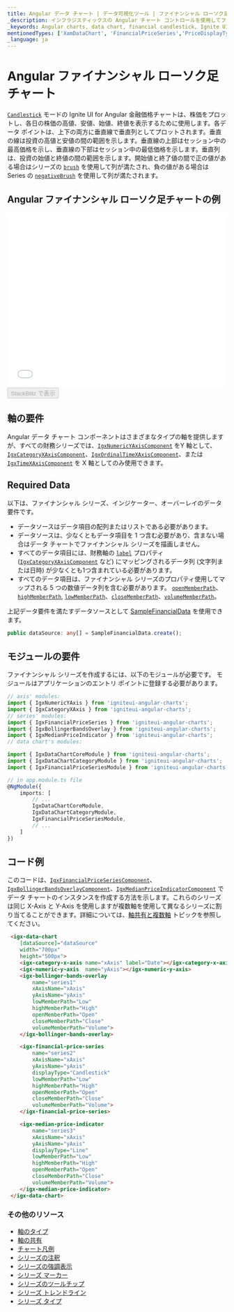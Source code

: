 ```yaml
---
title: Angular データ チャート | データ可視化ツール | ファイナンシャル ローソク足 | インフラジスティックス
_description: インフラジスティックスの Angular チャート コントロールを使用してファイナンシャルローソク足チャートを作成します。Ignite UI for Angular グラフ タイプについて説明します。
_keywords: Angular charts, data chart, financial candlestick, Ignite UI for Angular, Infragistics, Angular チャート, データ チャート, ファイナンシャル ローソク足, インフラジスティックス
mentionedTypes: ['XamDataChart', 'FinancialPriceSeries','PriceDisplayType','CategoryXAxis']
_language: ja
---
```


# Angular ファイナンシャル ローソク足チャート

[`Candlestick`]({environment:dvApiBaseUrl}/products/ignite-ui-angular/api/docs/typescript/latest/enums/pricedisplaytype.html#candlestick) モードの Ignite UI for Angular 金融価格チャートは、株価をプロットし、各日の株価の高値、安値、始値、終値を表示するために使用します。各データ ポイントは、上下の両方に垂直線で垂直列としてプロットされます。垂直の線は投資の高値と安値の間の範囲を示します。垂直線の上部はセッション中の最高価格を示し、垂直線の下部はセッション中の最低価格を示します。垂直列は、投資の始値と終値の間の範囲を示します。開始値と終了値の間で正の値がある場合はシリーズの [`brush`]({environment:dvApiBaseUrl}/products/ignite-ui-angular/api/docs/typescript/latest/classes/igxseriescomponent.html#brush) を使用して列が満たされ、負の値がある場合は Series の [`negativeBrush`]({environment:dvApiBaseUrl}/products/ignite-ui-angular/api/docs/typescript/latest/classes/igxfinancialseriescomponent.html#negativebrush) を使用して列が満たされます。

## Angular ファイナンシャル ローソク足チャートの例

<div class="sample-container loading" style="height: 400px">
    <iframe id="data-chart-type-financial-candlestick-series-iframe" src='{environment:dvDemosBaseUrl}/charts/data-chart-type-financial-candlestick-series' width="100%" height="100%" seamless frameBorder="0" onload="onXPlatSampleIframeContentLoaded(this);" alt="Angular ファイナンシャル ローソク足チャートの例"></iframe>
</div>
<div>
    <button data-localize="stackblitz" disabled class="stackblitz-btn" data-iframe-id="data-chart-type-financial-candlestick-series-iframe" data-demos-base-url="{environment:dvDemosBaseUrl}">StackBlitz で表示
    </button>


</div>

<div class="divider--half"></div>

## 軸の要件

Angular データ チャート コンポーネントはさまざまなタイプの軸を提供しますが、すべての財務シリーズでは、[`IgxNumericYAxisComponent`]({environment:dvApiBaseUrl}/products/ignite-ui-angular/api/docs/typescript/latest/classes/igxnumericyaxiscomponent.html) をY 軸として、[`IgxCategoryXAxisComponent`]({environment:dvApiBaseUrl}/products/ignite-ui-angular/api/docs/typescript/latest/classes/igxcategoryxaxiscomponent.html)、[`IgxOrdinalTimeXAxisComponent`]({environment:dvApiBaseUrl}/products/ignite-ui-angular/api/docs/typescript/latest/classes/igxordinaltimexaxiscomponent.html)、または [`IgxTimeXAxisComponent`]({environment:dvApiBaseUrl}/products/ignite-ui-angular/api/docs/typescript/latest/classes/igxtimexaxiscomponent.html) を X 軸としてのみ使用できます。

## Required Data

以下は、ファイナンシャル シリーズ、インジケーター、オーバーレイのデータ要件です。

-   データソースはデータ項目の配列またはリストである必要があります。
-   データソースは、少なくともデータ項目を 1 つ含む必要があり、含まない場合はデータ チャートでファイナンシャル シリーズを描画しません。
-   すべてのデータ項目には、財務軸の [`label`]({environment:dvApiBaseUrl}/products/ignite-ui-angular/api/docs/typescript/latest/classes/igxaxiscomponent.html#label) プロパティ ([`IgxCategoryXAxisComponent`]({environment:dvApiBaseUrl}/products/ignite-ui-angular/api/docs/typescript/latest/classes/igxcategoryxaxiscomponent.html) など) にマッピングされるデータ列 (文字列または日時) が少なくとも1つ含まれている必要があります。
-   すべてのデータ項目は、ファイナンシャル シリーズのプロパティ使用してマップされる 5 つの数値データ列を含む必要があります。 [`openMemberPath`]({environment:dvApiBaseUrl}/products/ignite-ui-angular/api/docs/typescript/latest/classes/igxfinancialseriescomponent.html#openmemberpath)、[`highMemberPath`]({environment:dvApiBaseUrl}/products/ignite-ui-angular/api/docs/typescript/latest/classes/igxfinancialseriescomponent.html#highmemberpath), [`lowMemberPath`]({environment:dvApiBaseUrl}/products/ignite-ui-angular/api/docs/typescript/latest/classes/igxfinancialseriescomponent.html#lowmemberpath)、[`closeMemberPath`]({environment:dvApiBaseUrl}/products/ignite-ui-angular/api/docs/typescript/latest/classes/igxfinancialseriescomponent.html#closememberpath)、[`volumeMemberPath`]({environment:dvApiBaseUrl}/products/ignite-ui-angular/api/docs/typescript/latest/classes/igxfinancialseriescomponent.html#volumememberpath)。

上記データ要件を満たすデータソースとして [SampleFinancialData](data-chart-data-sources-financial.md) を使用できます。

```ts
public dataSource: any[] = SampleFinancialData.create();
```

## モジュールの要件

ファイナンシャル シリーズを作成するには、以下のモジュールが必要です。<!-- Angular, React, WebComponents --> <!-- end: Angular, React, WebComponents --><!-- Blazor -->モジュールはアプリケーションのエントリ ポイントに登録する必要があります。

```ts
// axis' modules:
import { IgxNumericYAxis } from 'igniteui-angular-charts';
import { IgxCategoryXAxis } from 'igniteui-angular-charts';
// series' modules:
import { IgxFinancialPriceSeries } from 'igniteui-angular-charts';
import { IgxBollingerBandsOverlay } from 'igniteui-angular-charts';
import { IgxMedianPriceIndicator } from 'igniteui-angular-charts';
// data chart's modules:

import { IgxDataChartCoreModule } from 'igniteui-angular-charts';
import { IgxDataChartCategoryModule } from 'igniteui-angular-charts';
import { IgxFinancialPriceSeriesModule } from 'igniteui-angular-charts';

// in app.module.ts file
@NgModule({
    imports: [
        // ...
        IgxDataChartCoreModule,
        IgxDataChartCategoryModule,
        IgxFinancialPriceSeriesModule,
        // ...
    ]
})
```

## コード例

このコードは、[`IgxFinancialPriceSeriesComponent`]({environment:dvApiBaseUrl}/products/ignite-ui-angular/api/docs/typescript/latest/classes/igxfinancialpriceseriescomponent.html)、[`IgxBollingerBandsOverlayComponent`]({environment:dvApiBaseUrl}/products/ignite-ui-angular/api/docs/typescript/latest/classes/igxbollingerbandsoverlaycomponent.html)、[`IgxMedianPriceIndicatorComponent`]({environment:dvApiBaseUrl}/products/ignite-ui-angular/api/docs/typescript/latest/classes/igxmedianpriceindicatorcomponent.html) でデータ チャートのインスタンスを作成する方法を示します。これらのシリーズは同じ X-Axis と Y-Axis を使用しますが複数軸を使用して異なるシリーズに割り当てることができます。詳細については、[軸共有と複数軸](data-chart-axis-sharing.md) トピックを参照してください。

```html
 <igx-data-chart
    [dataSource]="dataSource"
    width="700px"
    height="500px">
    <igx-category-x-axis name="xAxis" label="Date"></igx-category-x-axis>
    <igx-numeric-y-axis  name="yAxis"></igx-numeric-y-axis>
    <igx-bollinger-bands-overlay
        name="series1"
        xAxisName="xAxis"
        yAxisName="yAxis"
        lowMemberPath="Low"
        highMemberPath="High"
        openMemberPath="Open"
        closeMemberPath="Close"
        volumeMemberPath="Volume">
    </igx-bollinger-bands-overlay>

    <igx-financial-price-series
        name="series2"
        xAxisName="xAxis"
        yAxisName="yAxis"
        displayType="Candlestick"
        lowMemberPath="Low"
        highMemberPath="High"
        openMemberPath="Open"
        closeMemberPath="Close"
        volumeMemberPath="Volume">
    </igx-financial-price-series>

    <igx-median-price-indicator
        name="series3"
        xAxisName="xAxis"
        yAxisName="yAxis"
        displayType="Line"
        lowMemberPath="Low"
        highMemberPath="High"
        openMemberPath="Open"
        closeMemberPath="Close"
        volumeMemberPath="Volume">
    </igx-median-price-indicator>
 </igx-data-chart>
```

### その他のリソース

-   [軸のタイプ](data-chart-axis-types.md)
-   [軸の共有](data-chart-axis-sharing.md)
-   [チャート凡例](data-chart-legends.md)
-   [シリーズの注釈](data-chart-series-annotations.md)
-   [シリーズの強調表示](data-chart-series-highlighting.md)
-   [シリーズ マーカー](data-chart-series-markers.md)
-   [シリーズのツールチップ](data-chart-series-tooltips.md)
-   [シリーズ トレンドライン](data-chart-series-trendlines.md)
-   [シリーズ タイプ](data-chart-series-types.md)
